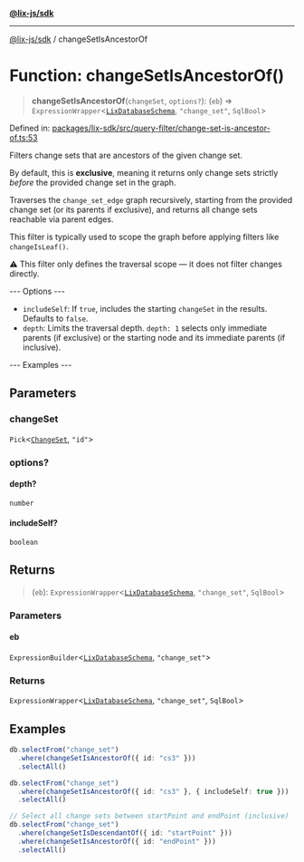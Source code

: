 [**@lix-js/sdk**](../README.md)

***

[@lix-js/sdk](../README.md) / changeSetIsAncestorOf

# Function: changeSetIsAncestorOf()

> **changeSetIsAncestorOf**(`changeSet`, `options?`): (`eb`) => `ExpressionWrapper`\<[`LixDatabaseSchema`](../type-aliases/LixDatabaseSchema.md), `"change_set"`, `SqlBool`\>

Defined in: [packages/lix-sdk/src/query-filter/change-set-is-ancestor-of.ts:53](https://github.com/opral/monorepo/blob/fb8153a2c5d4710eaaabf056fe653be88060a185/packages/lix-sdk/src/query-filter/change-set-is-ancestor-of.ts#L53)

Filters change sets that are ancestors of the given change set.

By default, this is **exclusive**, meaning it returns only change sets strictly
*before* the provided change set in the graph.

Traverses the `change_set_edge` graph recursively, starting from the provided change set
(or its parents if exclusive), and returns all change sets reachable via parent edges.

This filter is typically used to scope the graph before applying filters like `changeIsLeaf()`.

⚠️ This filter only defines the traversal scope — it does not filter changes directly.

--- Options ---
- `includeSelf`: If `true`, includes the starting `changeSet` in the results. Defaults to `false`.
- `depth`: Limits the traversal depth. `depth: 1` selects only immediate parents (if exclusive)
  or the starting node and its immediate parents (if inclusive).

--- Examples ---

## Parameters

### changeSet

`Pick`\<[`ChangeSet`](../type-aliases/ChangeSet.md), `"id"`\>

### options?

#### depth?

`number`

#### includeSelf?

`boolean`

## Returns

> (`eb`): `ExpressionWrapper`\<[`LixDatabaseSchema`](../type-aliases/LixDatabaseSchema.md), `"change_set"`, `SqlBool`\>

### Parameters

#### eb

`ExpressionBuilder`\<[`LixDatabaseSchema`](../type-aliases/LixDatabaseSchema.md), `"change_set"`\>

### Returns

`ExpressionWrapper`\<[`LixDatabaseSchema`](../type-aliases/LixDatabaseSchema.md), `"change_set"`, `SqlBool`\>

## Examples

```ts
db.selectFrom("change_set")
  .where(changeSetIsAncestorOf({ id: "cs3" }))
  .selectAll()
```

```ts
db.selectFrom("change_set")
  .where(changeSetIsAncestorOf({ id: "cs3" }, { includeSelf: true }))
  .selectAll()
```

```ts
// Select all change sets between startPoint and endPoint (inclusive)
db.selectFrom("change_set")
  .where(changeSetIsDescendantOf({ id: "startPoint" }))
  .where(changeSetIsAncestorOf({ id: "endPoint" }))
  .selectAll()
```
